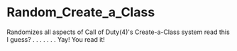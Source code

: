# Random_Create_a_Class
Randomizes all aspects of Call of Duty(4)'s Create-a-Class system
read this I guess?
.
.
.
.
.
.
.
Yay! You read it!

